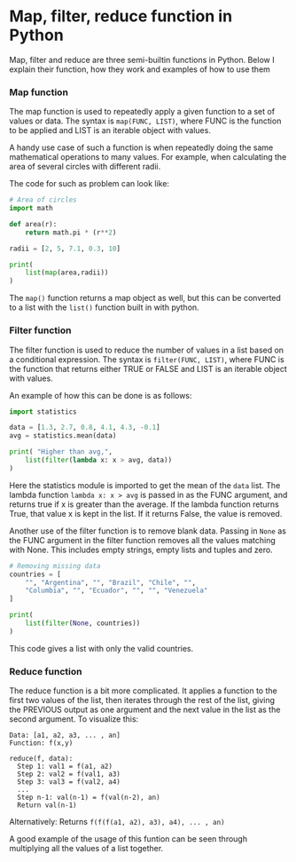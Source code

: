 # Map, filter, reduce function in Python
Map, filter and reduce are three semi-builtin functions in Python.
Below I explain their function, how they work and examples of how to use them

### Map function
The map function is used to repeatedly apply a given function to a set of values or data. The syntax is `map(FUNC, LIST)`, where FUNC is the function to be applied and LIST is an iterable object with values.

A handy use case of such a function is when repeatedly doing the same mathematical operations to many values. For example, when calculating the area of several circles with different radii. 

The code for such as problem can look like:
```.py
# Area of circles
import math

def area(r):
    return math.pi * (r**2)

radii = [2, 5, 7.1, 0.3, 10]

print(
    list(map(area,radii))
)
```
The `map()` function returns a map object as well, but this can be converted to a list with the `list()` function built in with python.


### Filter function
The filter function is used to reduce the number of values in a list based on a conditional expression. The syntax is `filter(FUNC, LIST)`, where FUNC is the function that returns either TRUE or FALSE and LIST is an iterable object with values.

An example of how this can be done is as follows:
```.py
import statistics

data = [1.3, 2.7, 0.8, 4.1, 4.3, -0.1]
avg = statistics.mean(data)

print( "Higher than avg,",
    list(filter(lambda x: x > avg, data))
)
```

Here the statistics module is imported to get the mean of the `data` list. The lambda function `lambda x: x > avg` is passed in as the FUNC argument, and returns true if x is greater than the average. If the lambda function returns True, that value x is kept in the list. If it returns False, the value is removed.

Another use of the filter function is to remove blank data. Passing in `None` as the FUNC argument in the filter function removes all the values matching with None. This includes empty strings, empty lists and tuples and zero.
```.py
# Removing missing data
countries = [
    "", "Argentina", "", "Brazil", "Chile", "", 
    "Columbia", "", "Ecuador", "", "", "Venezuela"
]

print(
    list(filter(None, countries))
)
```
This code gives a list with only the valid countries.

### Reduce function
The reduce function is a bit more complicated. It applies a function to the first two values of the list, then iterates through the rest of the list, giving the PREVIOUS output as one argument and the next value in the list as the second argument. To visualize this:
```
Data: [a1, a2, a3, ... , an]
Function: f(x,y)

reduce(f, data):
  Step 1: val1 = f(a1, a2)
  Step 2: val2 = f(val1, a3)
  Step 3: val3 = f(val2, a4)
  ...
  Step n-1: val(n-1) = f(val(n-2), an)
  Return val(n-1)
```
Alternatively:
Returns `f(f(f(a1, a2), a3), a4), ... , an)`

A good example of the usage of this funtion can be seen through multiplying all the values of a list together.




